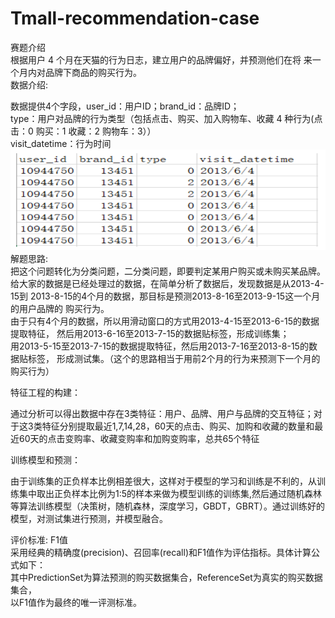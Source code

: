 # Tmall-recommendation-case
赛题介绍    
根据用户 4 个月在天猫的行为日志，建立用户的品牌偏好，并预测他们在将   来一个月内对品牌下商品的购买行为。    
数据介绍:     

数据提供4个字段，user_id：用户ID；brand_id：品牌ID；    
type：用户对品牌的行为类型（包括点击、购买、加入购物车、收藏 4 种行为(点击：0 购买：1 收藏：2 购物车：3））          
visit_datetime：行为时间      
![Alt_text](https://github.com/liwenliang0/Tmall-recommendation-case/raw/master/image/data.png)    
解题思路:    
把这个问题转化为分类问题，二分类问题，即要判定某用户购买或未购买某品牌。   
给大家的数据是已经处理过的数据，在简单分析了数据后，发现数据是从2013-4-15到
2013-8-15的4个月的数据，那目标是预测2013-8-16至2013-9-15这一个月的用户品牌的
购买行为。     
由于只有4个月的数据，所以用滑动窗口的方式用2013-4-15至2013-6-15的数据提取特征，
然后用2013-6-16至2013-7-15的数据贴标签，形成训练集；    
用2013-5-15至2013-7-15的数据提取特征，然后用2013-7-16至2013-8-15的数据贴标签，
形成测试集。（这个的思路相当于用前2个月的行为来预测下一个月的购买行为）    
  
特征工程的构建：     

通过分析可以得出数据中存在3类特征：用户、品牌、用户与品牌的交互特征；对于这3类特征分别提取最近1,7,14,28，60天的点击、购买、加购和收藏的数量和最近60天的点击变购率、收藏变购率和加购变购率，总共65个特征  


训练模型和预测：       

由于训练集的正负样本比例相差很大，这样对于模型的学习和训练是不利的，从训练集中取出正负样本比例为1:5的样本来做为模型训练的训练集,然后通过随机森林等算法训练模型（决策树，随机森林，深度学习，GBDT，GBRT）。通过训练好的模型，对测试集进行预测，并模型融合。     

评价标准: F1值      
采用经典的精确度(precision)、召回率(recall)和F1值作为评估指标。具体计算公式如下：  
其中PredictionSet为算法预测的购买数据集合，ReferenceSet为真实的购买数据集合，  
以F1值作为最终的唯一评测标准。   

